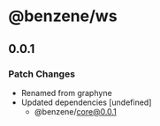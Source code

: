 # @benzene/ws

## 0.0.1
### Patch Changes

- Renamed from graphyne
- Updated dependencies [undefined]
  - @benzene/core@0.0.1
